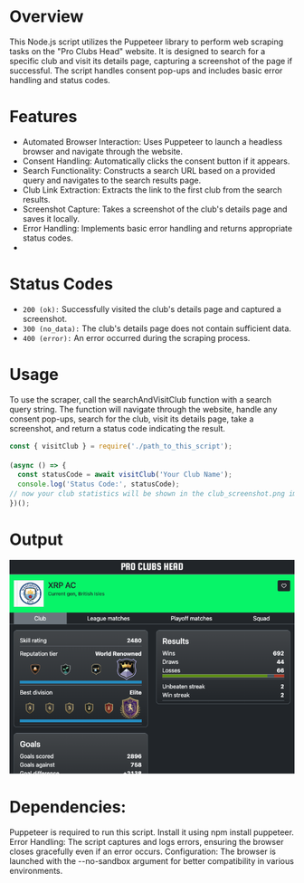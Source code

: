 # Overview

This Node.js script utilizes the Puppeteer library to perform web scraping tasks on the "Pro Clubs Head" website. It is designed to search for a specific club and visit its details page, capturing a screenshot of the page if successful. The script handles consent pop-ups and includes basic error handling and status codes.

# Features

- Automated Browser Interaction: Uses Puppeteer to launch a headless browser and navigate through the website.
- Consent Handling: Automatically clicks the consent button if it appears.
- Search Functionality: Constructs a search URL based on a provided query and navigates to the search results page.
- Club Link Extraction: Extracts the link to the first club from the search results.
- Screenshot Capture: Takes a screenshot of the club's details page and saves it locally.
- Error Handling: Implements basic error handling and returns appropriate status codes.
- 

# Status Codes

- `200 (ok):` Successfully visited the club's details page and captured a screenshot.
- `300 (no_data):` The club's details page does not contain sufficient data.
- `400 (error):` An error occurred during the scraping process.

# Usage

To use the scraper, call the searchAndVisitClub function with a search query string. The function will navigate through the website, handle any consent pop-ups, search for the club, visit its details page, take a screenshot, and return a status code indicating the result.

```js
const { visitClub } = require('./path_to_this_script');

(async () => {
  const statusCode = await visitClub('Your Club Name');
  console.log('Status Code:', statusCode);
// now your club statistics will be shown in the club_screenshot.png image
})();
```
# Output
![Screenshot of output](./club_screenshot.png)

# Dependencies:
Puppeteer is required to run this script. Install it using npm install puppeteer.
Error Handling: The script captures and logs errors, ensuring the browser closes gracefully even if an error occurs.
Configuration: The browser is launched with the --no-sandbox argument for better compatibility in various environments.
